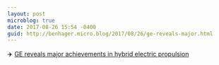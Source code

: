 ```yaml
---
layout: post
microblog: true
date: 2017-08-26 15:54 -0400
guid: http://benhager.micro.blog/2017/08/26/ge-reveals-major.html
---
```

✈️ [GE reveals major achievements in hybrid electric propulsion](https://www.flightglobal.com/news/articles/ge-reveals-major-achievements-in-hybrid-electric-pro-440602)
